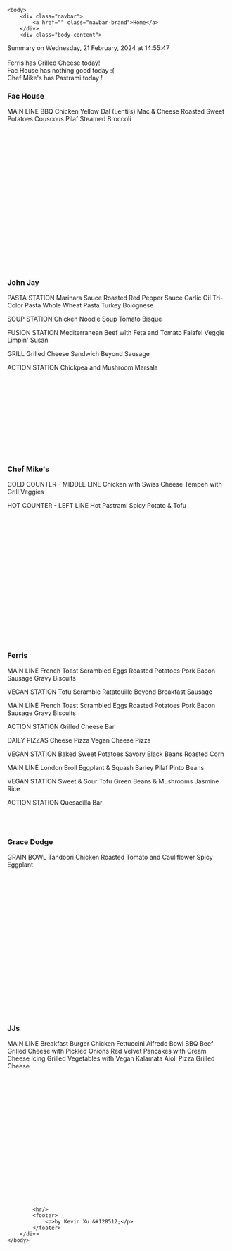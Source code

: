<!DOCTYPE html>
<html>
    <head>
        <meta charset="UTF-8">
        <title>
Dining Info
</title>
        <link rel="stylesheet" type="text/css" href="/static/dining.css" />
    </head>

    <body>
        <div class="navbar">
            <a href="" class="navbar-brand">Home</a>
        </div>
        <div class="body-content">
            
<div class="summary">
  Summary on Wednesday, 21 February, 2024 at 14:55:47
  <br><br>
  Ferris has Grilled Cheese today!
  <br>
  Fac House has nothing good today :(
  <br>
  Chef Mike's has Pastrami today !
  <br>
</div>
<div class="w3-row-padding w3-center w3-margin-top">
  <div class="w3-third">
    <div class="w3-card w3-container" style="min-height:400px">
    <h3>Fac House</h3>
    <div class="list">
MAIN LINE
BBQ Chicken
Yellow Dal (Lentils)
Mac & Cheese
Roasted Sweet Potatoes
Couscous Pilaf
Steamed Broccoli
</div>
    <br>
    </div>
    <div class="w3-card w3-container" style="min-height:400px">
      <h3>John Jay</h3>
      <i class="fa fa-css3 w3-margin-bottom w3-text-theme" style="font-size:10px"></i>
      <div class="list">
PASTA STATION
Marinara Sauce
Roasted Red Pepper Sauce
Garlic Oil
Tri-Color Pasta
Whole Wheat Pasta
Turkey Bolognese

SOUP STATION
Chicken Noodle Soup
Tomato Bisque

FUSION STATION
Mediterranean Beef with Feta and Tomato
Falafel
Veggie Limpin' Susan

GRILL
Grilled Cheese Sandwich
Beyond Sausage

ACTION STATION
Chickpea and Mushroom Marsala
</div>
      <br>
    </div>
  </div>
  <div class="w3-third">
    <div class="w3-card w3-container" style="min-height:400px">
    <h3>Chef Mike's</h3>
    <i class="fa fa-css3 w3-margin-bottom w3-text-theme" style="font-size:10px"></i>
      <div class="list">
COLD COUNTER - MIDDLE LINE
Chicken with Swiss Cheese
Tempeh with Grill Veggies

HOT COUNTER - LEFT LINE
Hot Pastrami
Spicy Potato & Tofu
</div>
      <br>
    </div>
    <div class="w3-card w3-container" style="min-height:400px">
      <h3>Ferris</h3>
      <div class="list">
MAIN LINE
French Toast
Scrambled Eggs
Roasted Potatoes
Pork Bacon
Sausage Gravy
Biscuits

VEGAN STATION
Tofu Scramble
Ratatouille
Beyond Breakfast Sausage

MAIN LINE
French Toast
Scrambled Eggs
Roasted Potatoes
Pork Bacon
Sausage Gravy
Biscuits

ACTION STATION
Grilled Cheese Bar

DAILY PIZZAS
Cheese Pizza
Vegan Cheese Pizza

VEGAN STATION
Baked Sweet Potatoes
Savory Black Beans
Roasted Corn

MAIN LINE
London Broil
Eggplant & Squash
Barley Pilaf
Pinto Beans

VEGAN STATION
Sweet & Sour Tofu
Green Beans & Mushrooms
Jasmine Rice

ACTION STATION
Quesadilla Bar
</div>
      <br>
    </div>
  </div>
  <div class="w3-third">
    <div class="w3-card w3-container" style="min-height:400px">
    <h3>Grace Dodge</h3>
    <i class="fa fa-diamond w3-margin-bottom w3-text-theme" style="font-size:10px"></i>
    <div class="list">
GRAIN BOWL
Tandoori Chicken
Roasted Tomato and Cauliflower
Spicy Eggplant
</div>
    <br>
    </div>
    <div class="w3-card w3-container" style="min-height:400px">
      <h3>JJs</h3>
      <i class="fa fa-diamond w3-margin-bottom w3-text-theme" style="font-size:10px"></i>
      <div class="list">
MAIN LINE
Breakfast Burger
Chicken Fettuccini Alfredo Bowl
BBQ Beef Grilled Cheese with Pickled Onions
Red Velvet Pancakes with Cream Cheese Icing
Grilled Vegetables with Vegan Kalamata Aioli
Pizza Grilled Cheese
</div>
      <br>
    </div>
  </div>
</div>



            <hr/>
            <footer>
                <p>by Kevin Xu &#128512;</p>
            </footer>
        </div>
    </body>
</html>